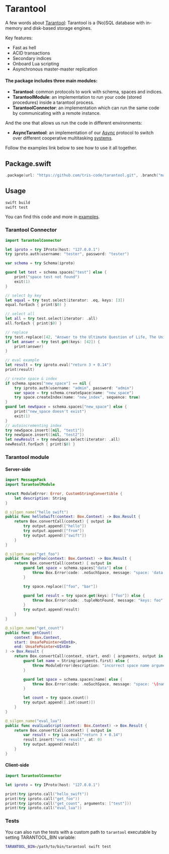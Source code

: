# Tarantool

A few words about [Tarantool](https://tarantool.org): Tarantool is a (No)SQL database with in-memory and disk-based storage engines.

Key features:
* Fast as hell
* ACID transactions
* Secondary indices
* Onboard Lua scripting
* Asynchronous master-master replication

#### The package includes three main modules:
* **Tarantool**: common protocols to work with schema, spaces and indices.
* **TarantoolModule**: an implementation to run your code (stored procedures) inside a tarantool process.
* **TarantoolConnector**: an implementation which can run the same code by communicating with a remote instance.

And the one that allows us run the code in different environments:
* **AsyncTarantool**: an implementation of our [Async](https://github.com/tris-code/async) protocol to switch over different cooperative multitasking [systems](https://github.com/tris-code/fiber).

Follow the examples link below to see how to use it all together.

## Package.swift

```swift
.package(url: "https://github.com/tris-code/tarantool.git", .branch("master"))
```

## Usage

```bash
swift build
swift test
```

You can find this code and more in [examples](https://github.com/tris-code/examples).

### Tarantool Connector

```swift
import TarantoolConnector

let iproto = try IProto(host: "127.0.0.1")
try iproto.auth(username: "tester", password: "tester")

var schema = try Schema(iproto)

guard let test = schema.spaces["test"] else {
    print("space test not found")
    exit(1)
}

// select by key
let equal = try test.select(iterator: .eq, keys: [3])
equal.forEach { print($0) }

// select all
let all = try test.select(iterator: .all)
all.forEach { print($0) }

// replace
try test.replace([42, "Answer to the Ultimate Question of Life, The Universe, and Everything"])
if let answer = try test.get(keys: [42]) {
    print(answer)
}

// eval example
let result = try iproto.eval("return 3 + 0.14")
print(result)

// create space & index
if schema.spaces["new_space"] == nil {
    try iproto.auth(username: "admin", password: "admin")
    var space = try schema.createSpace(name: "new_space")
    try space.createIndex(name: "new_index", sequence: true)
}
guard let newSpace = schema.spaces["new_space"] else {
    print("new_space doesn't exist")
    exit(1)
}
// autoincrementing index
try newSpace.insert([nil, "test1"])
try newSpace.insert([nil, "test2"])
let newResult = try newSpace.select(iterator: .all)
newResult.forEach { print($0) }
```

### Tarantool module

#### Server-side

```swift
import MessagePack
import TarantoolModule

struct ModuleError: Error, CustomStringConvertible {
    let description: String
}

@_silgen_name("hello_swift")
public func helloSwift(context: Box.Context) -> Box.Result {
    return Box.convertCall(context) { output in
        try output.append(["hello"])
        try output.append(["from"])
        try output.append(["swift"])
    }
}

@_silgen_name("get_foo")
public func getFoo(context: Box.Context) -> Box.Result {
    return Box.convertCall(context) { output in
        guard let space = schema.spaces["data"] else {
            throw Box.Error(code: .noSuchSpace, message: "space: 'data'")
        }

        try space.replace(["foo", "bar"])

        guard let result = try space.get(keys: ["foo"]) else {
            throw Box.Error(code: .tupleNotFound, message: "keys: foo")
        }
        try output.append(result)
    }
}

@_silgen_name("get_count")
public func getCount(
    context: Box.Context,
    start: UnsafePointer<UInt8>,
    end: UnsafePointer<UInt8>
) -> Box.Result {
    return Box.convertCall(context, start, end) { arguments, output in
        guard let name = String(arguments.first) else {
            throw ModuleError(description: "incorrect space name argument")
        }

        guard let space = schema.spaces[name] else {
            throw Box.Error(code: .noSuchSpace, message: "space: '\(name)'")
        }

        let count = try space.count()
        try output.append([.int(count)])
    }
}

@_silgen_name("eval_lua")
public func evalLuaScript(context: Box.Context) -> Box.Result {
    return Box.convertCall(context) { output in
        var result = try Lua.eval("return 3 + 0.14")
        result.insert("eval result", at: 0)
        try output.append(result)
    }
}
```

#### Client-side

```swift
import TarantoolConnector

let iproto = try IProto(host: "127.0.0.1")

print(try iproto.call("hello_swift"))
print(try iproto.call("get_foo"))
print(try iproto.call("get_count", arguments: ["test"]))
print(try iproto.call("eval_lua"))
```

### Tests

You can also run the tests with a custom path to `tarantool` executable by setting TARANTOOL_BIN variable:

```bash
TARANTOOL_BIN=/path/to/bin/tarantool swift test
```
